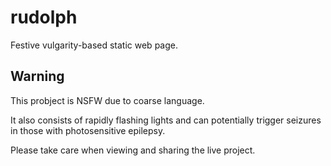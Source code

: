 # rudolph

Festive vulgarity-based static web page.

## Warning

This probject is NSFW due to coarse language.

It also consists of rapidly flashing lights and can potentially trigger seizures in those with photosensitive
epilepsy.

Please take care when viewing and sharing the live project.
